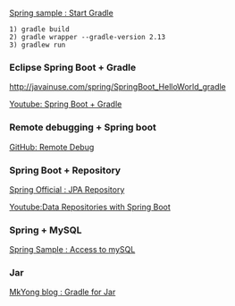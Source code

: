 
[Spring sample : Start Gradle](https://spring.io/guides/gs/gradle/)

```
1) gradle build
2) gradle wrapper --gradle-version 2.13
3) gradlew run
```



### Eclipse Spring Boot + Gradle

http://javainuse.com/spring/SpringBoot_HelloWorld_gradle

[Youtube: Spring Boot + Gradle](https://www.youtube.com/watch?v=A4oVMLJPvdo)

### Remote debugging + Spring boot

[GitHub: Remote Debug](http://jdpgrailsdev.github.io/blog/2014/07/15/spring_boot_remote_debug.html)


### Spring Boot + Repository

[Spring Official : JPA Repository](https://docs.spring.io/spring-data/jpa/docs/current/reference/html/#repositories.core-concepts)

[Youtube:Data Repositories with Spring Boot](https://www.youtube.com/watch?v=4bPT-0f-am4)


### Spring + MySQL

[Spring Sample : Access to mySQL](https://spring.io/guides/gs/accessing-data-mysql/)

### Jar

[MkYong blog : Gradle for Jar](http://www.mkyong.com/gradle/gradle-create-a-jar-file-with-dependencies/)

